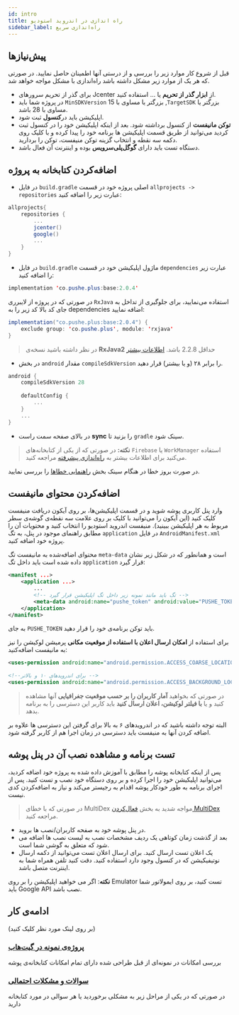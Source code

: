 ```yaml
---
id: intro
title: راه اندازی در اندروید استودیو
sidebar_label: راه‌اندازی سریع
---
```


## پیش‌نیازها

قبل از شروع کار موارد زیر را بررسی و از درستی آنها اطمینان حاصل نمایید. در صورتی که هر یک از موارد زیر مشکل داشته باشد راه‌اندازی با مشکل مواجه خواهد شد.

- برای گذر از تحریم سرور‌های Jcenter از **ابزار گذر از تحریم** یا ... استفاده کنید.
-  در پروژه شما باید `MinSDKVersion` بزرگتر یا مساوی با 15 ,`TargetSDK` بزرگتر یا مساوی با 28 باشد.
- اپلیکیشن باید در**کنسول** ثبت‌ شود.
- **توکن مانیفست** از کنسول برداشته شود. بعد از اینکه اپلیکیشن خود را در کنسول ثبت کردید می‌توانید از طریق قسمت اپلیکیشن ها برنامه خود را پیدا کرده و با کلیک روی دکمه سه نقطه و انتخاب گزینه توکن منیفست، توکن را بردارید.
- دستگاه تست باید دارای **گوگل‌پلی‌سرویس** بوده و اینترنت آن فعال‌ باشد.

## اضافه‌کردن کتابخانه به پروژه

* در فایل
`build.gradle`
اصلی پروژه خود در قسمت 
`allprojects -> repositories`
عبارت زیر را اضافه کنید:

```groovy
allprojects{
    repositories {
        ...
        jcenter()
        google()
        ...
    }
}
```
* در فایل 
`build.gradle`
ماژول اپلیکیشن خود در قسمت 
`dependencies`
عبارت زیر را اضافه کنید:

```java
implementation 'co.pushe.plus:base:2.0.4' 
```

در صورتی که در پروژه از لایبرری ‌`RxJava` استفاده‌ می‌نمایید، برای جلوگیری از تداخل به جای کد بالا کد زیر را به dependencies اضافه‌ نمایید:

```java
implementation("co.pushe.plus:base:2.0.4") {
    exclude group: 'co.pushe.plus', module: 'rxjava'
}
```

> در نظر داشته باشید نسخه‌ی **RxJava2** حداقل 2.2.8 باشد. [اطلاعات بیشتر](advanced-setup)


* در بخش `android` مقدار `compileSdkVersion` را برابر ۲۸ (و یا بیشتر) قرار دهید.

```groovy
android {
    compileSdkVersion 28
 
    defaultConfig {
        ...
    }
    ...
}
```


* در بالای صفحه سمت راست **sync** را بزنید تا `gradle` سینک شود.

> **نکته:** در صورتی که از یکی از کتابخانه‌های `Firebase` یا `WorkManager` استفاده می‌کنید برای اطلاعات بیشتر به [راه‌اندازی پیشرفته](advanced-setup.md) مراجعه کنید.

در صورت بروز خطا در هنگام سینک بخش [راهنمایی خطا‌ها](troubleshoot) را بررسی نمایید.

## اضافه‌کردن محتوای مانیفست

 وارد پنل کاربری پوشه شوید و در قسمت اپلیکیشن‌ها، بر روی آیکون دریافت منیفست کلیک کنید (این آیکون را می‌توانید با کلیک بر روی علامت سه نقطه‌ی گوشه‌ی سطر مربوط به هر اپلیکیشن ببینید).
منیفست اندروید استودیو را انتخاب کنید و محتویات آن را مطابق راهنمای موجود در پنل، به تگ ‍‍`application` در فایل `AndroidManifest.xml` پروژه خود اضافه کنید.

محتوای اضافه‌شده به مانیفست تگ `meta-data` است و همانطور که در شکل زیر نشان داده شده است باید داخل تگ `application` قرار گیرد:

```xml {5}
<manifest ...>
    <application ...>
        ...
        <!-- تگ باید مانند نمونه زیر داخل تگ اپلیکیشن قرار گیرد -->
        <meta-data android:name="pushe_token" android:value="PUSHE_TOKEN" />
    </application>
</manifest>
```

به جای `PUSHE_TOKEN` باید توکن برنامه‌ی خود را قرار دهید.

برای استفاده از **امکان ارسال اعلان با استفاده‌ از موقعیت مکانی** پرمیشن لوکیشن را نیز به مانیفست اضافه‌کنید:

```xml
<uses-permission android:name="android.permission.ACCESS_COARSE_LOCATION"/>

<!--برای اندرویدهای ۱۰ و بالاتر -->
<uses-permission android:name="android.permission.ACCESS_BACKGROUND_LOCATION"/>

```

> در صورتی که بخواهید **آمار کاربران را بر حسب موقعیت جغرافیایی** آنها مشاهده کنید و یا **با فیلتر لوکیشن، اعلان ارسال کنید** باید کاربر این دسترسی را به برنامه بدهد.

البته توجه داشته  باشید که در اندرویدهای ۶ به بالا برای گرفتن این دسترسی ها علاوه بر 
اضافه کردن آنها به منیفست باید دسترسی در زمان اجرا هم از کاربر گرفته شود.
  
## تست برنامه و مشاهده نصب آن در پنل پوشه

پس از اینکه کتابخانه پوشه را مطابق با آموزش داده شده به پروژه خود اضافه کردید، می‌توانید اپلیکیشن خود را اجرا کرده و بر روی دستگاه خود نصب و تست کنید.
 پس از اجرای برنامه به طور خودکار پوشه اقدام به رجیستر می‌کند و نیاز به اضافه‌کردن کدی نیست.

> در صورتی که با خطای MultiDex مواجه شدید به بخش [فعال‌کردن MultiDex](multidex) مراجعه کنید.

* در پنل پوشه خود به صفحه کاربران/نصب ها بروید.
* بعد از گذشت زمان کوتاهی یک ردیف مشخصات نصب به لیست نصب ها اضافه می شود که متعلق به گوشی شما است.
* یک اعلان تست ارسال کنید. برای ارسال اعلان تست می‌توانید از دکمه ارسال نوتیفیکیشن که در کنسول وجود دارد استفاده کنید. دقت کنید تلفن همراه شما به اینترنت متصل باشد.

**نکته**: اگر می خواهید اپلیکیشن را بر روی Emulator تست کنید، بر روی ایمولاتور شما باید Google API نصب باشد.


## ادامه‌ی کار
(بر روی لینک مورد نظر کلیک کنید)

### [پروژه‌ی نمونه در گیت‌هاب](https://github.com/pusheco/android-studio-sample)
بررسی امکانات در نمونه‌ای از قبل طراحی شده دارای تمام امکانات کتابخانه‌ی پوشه

### [سوالات و مشکلات احتمالی](/docs/android-studio/faq)
در صورتی که در یکی از مراحل زیر به مشکلی برخوردید یا هر سوالی در مورد کتابخانه‌ دارید